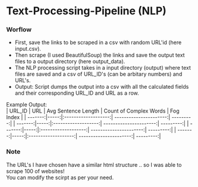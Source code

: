 # Text-Processing-Pipeline (NLP)
### Worflow
* First, save the links to be scraped in a csv with random URL'id (here input.csv).
* Then scrape (I used BeautifulSoup) the links and save the output text files to a output directory (here output_data).
* The NLP processing script takes in a input directory (output) where text files are saved and a csv of URL_ID's (can be arbitary numbers) and URL's.
* Output: Script dumps the output into a csv with all the calculated fields and their corresponding URL_ID and URL as a row.

Example Output: <br />
| URL_ID  | URL  | Avg Sentence Length | Count of Complex Words | Fog Index |
| -------:|-----:|:-------------------:| ----------------------:| ---------:|
| -------:|-----:|:-------------------:| ----------------------:| ---------:|
| -------:|-----:|:-------------------:| ----------------------:| ---------:|
| -------:|-----:|:-------------------:| ----------------------:| ---------:|


### Note
The URL's I have chosen have a similar html structure .. so I was able to scrape 100 of websites! <br />
You can modify the scirpt as per your need. 
